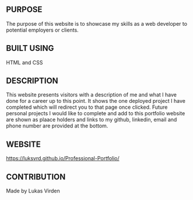 ## PURPOSE
The purpose of this website is to showcase my skills as a web developer to potential employers or clients.

## BUILT USING
HTML and CSS

## DESCRIPTION
This website presents visitors with a description of me and what I have done for a career up to this point. It shows the one deployed project I have completed which will redirect you to that page once clicked. Future personal projects I would like to complete and add to this portfolio website are shown as plaace holders and links to my github, linkedin, email and phone number are provided at the bottom.

## WEBSITE

https://luksvrd.github.io/Professional-Portfolio/


## CONTRIBUTION
Made by Lukas Virden